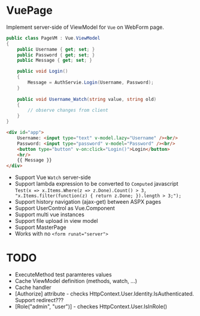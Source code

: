 # VuePage

Implement server-side of ViewModel for `Vue` on WebForm page.

```C#
public class PageVM : Vue.ViewModel
{
    public Username { get; set; }
    public Password { get; set; }
    public Message { get; set; }

    public void Login()
    {
        Message = AuthServie.Login(Username, Password);
    }
    
    public void Username_Watch(string value, string old)
    {
        // observe changes from client
    }
}
```

```HTML
<div id="app">
    Username: <input type="text" v-model.lazy="Username" /><br/>
    Password: <input type="password" v-model="Password" /><br/>
    <button type="button" v-on:click="Login()">Login</button>
    <hr/>
    {{ Message }}
</div>
```

- Support Vue `Watch` server-side
- Support lambda expression to be converted to `Computed` javascript 
    `Test(x => x.Items.Where(z => z.Done).Count() > 3, "x.Items.filter(function(z) { return z.Done; }).length > 3;");`
- Support history navigation (ajax-get) between ASPX pages
- Support UserControl as Vue.Component
- Support multi vue instances
- Support file upload in view model
- Support MasterPage
- Works with no `<form runat="server">`


# TODO
- ExecuteMethod test paramteres values
- Cache ViewModel definition (methods, watch, ...)
- Cache handler
- [Authorize] attribute - checks HttpContext.User.Identity.IsAuthenticated. Support redirect???
- [Role("admin", "user")] - checkes HttpContext.User.IsInRole()
